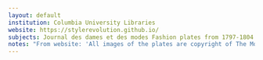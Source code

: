```yaml
---
layout: default
institution: Columbia University Libraries
website: https://stylerevolution.github.io/
subjects: Journal des dames et des modes Fashion plates from 1797-1804
notes: "From website: 'All images of the plates are copyright of The Morgan Library & Museum. Seek permission before re-use. Otherwise all original work is licensed under a Creative Commons Attribution 4.0 International License.'"
---
```

